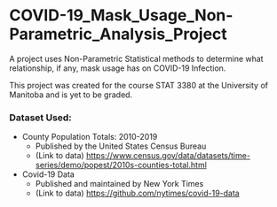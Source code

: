# COVID-19_Mask_Usage_Non-Parametric_Analysis_Project
A project uses Non-Parametric Statistical methods to determine what relationship, if any, mask usage has on COVID-19 Infection.

This project was created for the course STAT 3380 at the University of Manitoba and is yet to be graded.

### Dataset Used:
- County Population Totals: 2010-2019
    - Published by the United States Census Bureau
    - (Link to data) https://www.census.gov/data/datasets/time-series/demo/popest/2010s-counties-total.html
- Covid-19 Data
    - Published and maintained by New York Times
    - (Link to data) https://github.com/nytimes/covid-19-data